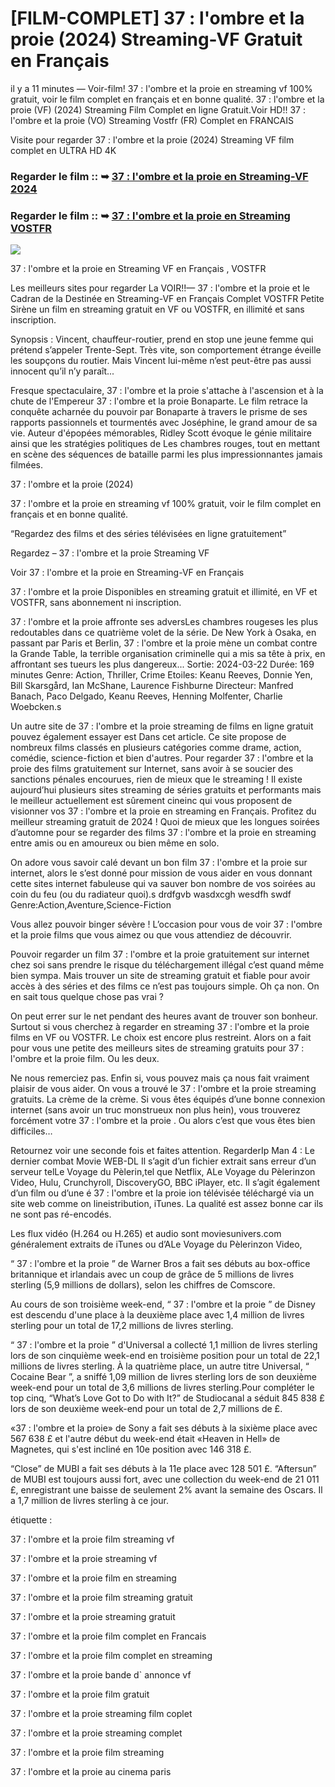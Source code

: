 # [FILM-COMPLET] 37 : l'ombre et la proie (2024) Streaming-VF Gratuit en Français

il y a 11 minutes — Voir-film! 37 : l'ombre et la proie en streaming vf 100% gratuit, voir le film complet en français et en bonne qualité. 37 : l'ombre et la proie (VF) (2024) Streaming Film Complet en ligne Gratuit.Voir HD!! 37 : l'ombre et la proie (VO) Streaming Vostfr (FR) Complet en FRANCAIS

Visite pour regarder 37 : l'ombre et la proie (2024) Streaming VF film complet en ULTRA HD 4K

### Regarder le film :: ➥ [37 : l'ombre et la proie en Streaming-VF 2024](https://t.co/fw9QRVKJc6)

### Regarder le film :: ➥ [37 : l'ombre et la proie en Streaming VOSTFR](https://t.co/fw9QRVKJc6)

<p dir="auto"><a href="https://t.co/fw9QRVKJc6" title="PLAY NOW" rel="nofollow"><img src="https://i.imgur.com/jhNGoEt.gif" style="max-width: 100%;"></a></p>

37 : l'ombre et la proie en Streaming VF en Français , VOSTFR

Les meilleurs sites pour regarder La VOIR!!— 37 : l'ombre et la proie et le Cadran de la Destinée en Streaming-VF en Français Complet VOSTFR Petite Sirène un film en streaming gratuit en VF ou VOSTFR, en illimité et sans inscription.

Synopsis : Vincent, chauffeur-routier, prend en stop une jeune femme qui prétend s’appeler Trente-Sept. Très vite, son comportement étrange éveille les soupçons du routier. Mais Vincent lui-même n’est peut-être pas aussi innocent qu’il n’y paraît...

Fresque spectaculaire, 37 : l'ombre et la proie s'attache à l'ascension et à la chute de l'Empereur 37 : l'ombre et la proie Bonaparte. Le film retrace la conquête acharnée du pouvoir par Bonaparte à travers le prisme de ses rapports passionnels et tourmentés avec Joséphine, le grand amour de sa vie. Auteur d'épopées mémorables, Ridley Scott évoque le génie militaire ainsi que les stratégies politiques de Les chambres rouges, tout en mettant en scène des séquences de bataille parmi les plus impressionnantes jamais filmées.

37 : l'ombre et la proie (2024)

37 : l'ombre et la proie en streaming vf 100% gratuit, voir le film complet en français et en bonne qualité.

“Regardez des films et des séries télévisées en ligne gratuitement”

Regardez – 37 : l'ombre et la proie Streaming VF

Voir 37 : l'ombre et la proie en Streaming-VF en Français

37 : l'ombre et la proie Disponibles en streaming gratuit et illimité, en VF et VOSTFR, sans abonnement ni inscription.

37 : l'ombre et la proie affronte ses adversLes chambres rougeses les plus redoutables dans ce quatrième volet de la série. De New York à Osaka, en passant par Paris et Berlin, 37 : l'ombre et la proie mène un combat contre la Grande Table, la terrible organisation criminelle qui a mis sa tête à prix, en affrontant ses tueurs les plus dangereux... Sortie: 2024-03-22 Durée: 169 minutes Genre: Action, Thriller, Crime Etoiles: Keanu Reeves, Donnie Yen, Bill Skarsgård, Ian McShane, Laurence Fishburne Directeur: Manfred Banach, Paco Delgado, Keanu Reeves, Henning Molfenter, Charlie Woebcken.s

Un autre site de 37 : l'ombre et la proie streaming de films en ligne gratuit pouvez également essayer est Dans cet article. Ce site propose de nombreux films classés en plusieurs catégories comme drame, action, comédie, science-fiction et bien d'autres. Pour regarder 37 : l'ombre et la proie des films gratuitement sur Internet, sans avoir à se soucier des sanctions pénales encourues, rien de mieux que le streaming ! Il existe aujourd’hui plusieurs sites streaming de séries gratuits et performants mais le meilleur actuellement est sûrement cineinc qui vous proposent de visionner vos 37 : l'ombre et la proie en streaming en Français. Profitez du meilleur streaming gratuit de 2024 ! Quoi de mieux que les longues soirées d’automne pour se regarder des films 37 : l'ombre et la proie en streaming entre amis ou en amoureux ou bien même en solo.

On adore vous savoir calé devant un bon film 37 : l'ombre et la proie sur internet, alors le s’est donné pour mission de vous aider en vous donnant cette sites internet fabuleuse qui va sauver bon nombre de vos soirées au coin du feu (ou du radiateur quoi).s drdfgvb wasdxcgh wesdfh swdf Genre:Action,Aventure,Science-Fiction

Vous allez pouvoir binger sévère ! L’occasion pour vous de voir 37 : l'ombre et la proie films que vous aimez ou que vous attendiez de découvrir.

Pouvoir regarder un film 37 : l'ombre et la proie gratuitement sur internet chez soi sans prendre le risque du téléchargement illégal c’est quand même bien sympa. Mais trouver un site de streaming gratuit et fiable pour avoir accès à des séries et des films ce n’est pas toujours simple. Oh ça non. On en sait tous quelque chose pas vrai ?

On peut errer sur le net pendant des heures avant de trouver son bonheur. Surtout si vous cherchez à regarder en streaming 37 : l'ombre et la proie films en VF ou VOSTFR. Le choix est encore plus restreint. Alors on a fait pour vous une petite des meilleurs sites de streaming gratuits pour 37 : l'ombre et la proie film. Ou les deux.

Ne nous remerciez pas. Enfin si, vous pouvez mais ça nous fait vraiment plaisir de vous aider. On vous a trouvé le 37 : l'ombre et la proie streaming gratuits. La crème de la crème. Si vous êtes équipés d’une bonne connexion internet (sans avoir un truc monstrueux non plus hein), vous trouverez forcément votre 37 : l'ombre et la proie . Ou alors c’est que vous êtes bien difficiles…

Retournez voir une seconde fois et faites attention. RegarderIp Man 4 : Le dernier combat Movie WEB-DL Il s’agit d’un fichier extrait sans erreur d’un serveur telLe Voyage du Pèlerin,tel que Netflix, ALe Voyage du Pèlerinzon Video, Hulu, Crunchyroll, DiscoveryGO, BBC iPlayer, etc. Il s’agit également d’un film ou d’une é 37 : l'ombre et la proie ion télévisée téléchargé via un site web comme on lineistribution, iTunes. La qualité est assez bonne car ils ne sont pas ré-encodés.

Les flux vidéo (H.264 ou H.265) et audio sont moviesunivers.com généralement extraits de iTunes ou d’ALe Voyage du Pèlerinzon Video,

“ 37 : l'ombre et la proie ” de Warner Bros a fait ses débuts au box-office britannique et irlandais avec un coup de grâce de 5 millions de livres sterling (5,9 millions de dollars), selon les chiffres de Comscore.

Au cours de son troisième week-end, “ 37 : l'ombre et la proie ” de Disney est descendu d'une place à la deuxième place avec 1,4 million de livres sterling pour un total de 17,2 millions de livres sterling.

“ 37 : l'ombre et la proie ” d'Universal a collecté 1,1 million de livres sterling lors de son cinquième week-end en troisième position pour un total de 22,1 millions de livres sterling. À la quatrième place, un autre titre Universal, “ Cocaine Bear ”, a sniffé 1,09 million de livres sterling lors de son deuxième week-end pour un total de 3,6 millions de livres sterling.Pour compléter le top cinq, “What’s Love Got to Do with It?” de Studiocanal a séduit 845 838 £ lors de son deuxième week-end pour un total de 2,7 millions de £.

«37 : l'ombre et la proie» de Sony a fait ses débuts à la sixième place avec 567 638 £ et l'autre début du week-end était «Heaven in Hell» de Magnetes, qui s'est incliné en 10e position avec 146 318 £.

“Close” de MUBI a fait ses débuts à la 11e place avec 128 501 £. “Aftersun” de MUBI est toujours aussi fort, avec une collection du week-end de 21 011 £, enregistrant une baisse de seulement 2% avant la semaine des Oscars. Il a 1,7 million de livres sterling à ce jour.

étiquette :

37 : l'ombre et la proie film streaming vf

37 : l'ombre et la proie streaming vf

37 : l'ombre et la proie film en streaming

37 : l'ombre et la proie film streaming gratuit

37 : l'ombre et la proie streaming gratuit

37 : l'ombre et la proie film complet en Francais

37 : l'ombre et la proie film complet en streaming

37 : l'ombre et la proie bande d` annonce vf

37 : l'ombre et la proie film gratuit

37 : l'ombre et la proie streaming film coplet

37 : l'ombre et la proie streaming complet

37 : l'ombre et la proie film streaming

37 : l'ombre et la proie au cinema paris

